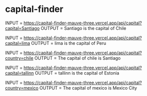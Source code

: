 # capital-finder
 INPUT = https://capital-finder-mauve-three.vercel.app/api/capital?capital=Santiago
 OUTPUT = Santiago is the capital of Chile
 
INPUT = https://capital-finder-mauve-three.vercel.app/api/capital?capital=lima
OUTPUT = lima is the capital of Peru

INPUT = https://capital-finder-mauve-three.vercel.app/api/capital?country=chile
OUTPUT = The capital of chile is Santiago

INPUT = https://capital-finder-mauve-three.vercel.app/api/capital?capital=tallinn
OUTPUT = tallinn is the capital of Estonia

INPUT = https://capital-finder-mauve-three.vercel.app/api/capital?country=mexico
OUTPUT = The capital of mexico is Mexico City

